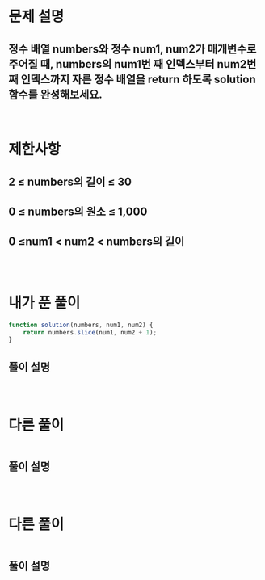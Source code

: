 # 문제 설명
## 정수 배열 numbers와 정수 num1, num2가 매개변수로 주어질 때, numbers의 num1번 째 인덱스부터 num2번째 인덱스까지 자른 정수 배열을 return 하도록 solution 함수를 완성해보세요.

<br>

# 제한사항
## 2 ≤ numbers의 길이 ≤ 30
## 0 ≤ numbers의 원소 ≤ 1,000
## 0 ≤num1 < num2 < numbers의 길이
## 

<br>

# 내가 푼 풀이

```js
function solution(numbers, num1, num2) {
    return numbers.slice(num1, num2 + 1);
}
```
## 풀이 설명
###

<br>

# 다른 풀이

```js

```
## 풀이 설명
###

<br>

# 다른 풀이

```js

```
## 풀이 설명
###